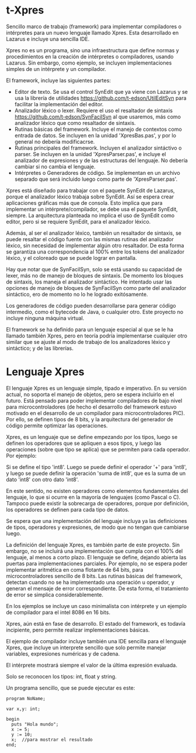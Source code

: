 t-Xpres
=======

Sencillo marco de trabajo (framework) para implementar compiladores o intérpretes para un nuevo lenguaje llamado Xpres. Esta desarrollado en Lazarus e incluye una sencilla IDE.

Xpres no es un programa, sino una infraestructura que define normas y procedimientos en la creación de intérpretes o compiladores, usando Lazarus. Sin embargo, como ejemplo, se incluyen implementaciones simples de un intérprete y un compilador.

El framework, incluye las siguientes partes:

* Editor de texto. Se usa el control SynEdit que ya viene con Lazarus y se usa la librería de utilidades https://github.com/t-edson/UtilEditSyn para facilitar la implementación del editor.
* Analizador léxico o lexer. Requiere el uso el resaltador de sintaxis https://github.com/t-edson/SynFacilSyn al que usaremos, más como analizador léxico que como resaltador de sintaxis.
* Rutinas básicas del framework. Incluye el manejo de contextos como entrada de datos. Se incluyen en la unidad 'XpresBas.pas', y por lo general no debería modificacrse.
* Rutinas principales del framework. Incluyen el analizador sintáctivo o parser. Se incluyen en la unidad 'XpresParser.pas', e incluye el analizador de expresiones y de las estructuras del lenguaje. No debería cambiar si no cambia el lenguaje.
* Intérpretes o Generadores de código. Se implementan en un archivo separado que será incluido luego como parte de 'XpresParser.pas'.

Xpres está diseñado para trabajar con el paquete SynEdit de Lazarus, porque el analizador léxico trabaja sobre SynEdit. Así se espera crear aplicaciones gráficas más que de consola. Esto implica que para implementar un intérprete/compilador, se debe usa el paquete SynEdit, siempre. La arquitectura planteada no implica el uso de SynEdit como editor, pero si se requiere SynEdit, para el analizador léxico.

Además, al ser el analizador léxico, también un resaltador de sintaxis, se puede resaltar el código fuente con las mismas rutinas del analizador léxico, sin necesidad de implementar algún otro resaltador. De esta forma se garantiza una correspondencia al 100% entre los tokens del analizador léxico, y el coloreado que se puede lograr en pantalla.

Hay que notar que de SynFacilSyn, solo se está usando su capacidad de lexer, más no de manejo de bloques de sintaxis. De momento los bloques de sintaxis, los maneja el analizador sintáctico. He intentado usar las opciones de manejo de bloques de SynFacilSyn como parte del analizador sintáctico, ero de momento no lo he logrado exitósamente.

Los generadores de código pueden desarrollarse para generar código intermedio, como el bytecode de Java, o cualquier otro. Este proyecto no incluye ninguna máquina virtual.

El framework se ha definido para un lenguaje especial al que se le ha llamado también Xpres, pero en teoría podría implementarse cualquier otro similar que se ajuste al modo de trabajo de los analizadores léxico y sintáctico; y de las librerías. 

Lenguaje Xpres
==============

El lenguaje Xpres es un lenguaje simple, tipado e imperativo. En su versión actual, no soporta el manejo de objetos, pero se espera incluirlo en el futuro. Está pensado para poder implementar compiladores de bajo nivel para microcontroladores (de hecho el desarrollo del framework estuvo motivado en el desarrollo de un compilador para microcontroladores PIC). Por ello, se definen tipos de 8 bits, y la arquitectura del generador de código permite optimizar las operaciones.

Xpres, es un lenguaje que se define empezando por los tipos, luego se definen los operadores que se apliquen a esos tipos, y luego las operaciones (sobre que tipo se aplica) que se permiten para cada operador. Por ejemplo:

Si se define el tipo 'int8'. Luego se puede definir el operador '+' para 'int8', y luego se puede definir la operación 'suma de int8', que es la suma de un dato 'int8' con otro dato 'int8'.

En este sentido, no existen operadores como elementos fundamentales del lenguaje, lo que si ocurre en la mayoría de lenguajes (como Pascal o C). Tampoco puede existir la sobrecarga de operadores, porque por definición, los operadores se definen para cada tipo de datos.

Se espera que una implementación del lenguaje incluya ya las definiciones de tipos,  operadores y expresiones, de modo que no tengan que cambiarse luego.

La definición del lenguaje Xpres, es también parte de este proyecto. Sin embargo, no se incluirá una implementación que cumpla con el 100% del lenguaje, al menos a corto plazo. El lenguaje se define, dejando abierta las puertas para implementaciones parciales. Por ejemplo, no se espera poder implementar aritmética en coma flotante de 64 bits, para microcontroladores sencillo de 8 bits. Las rutinas básicas del framework, detectan cuando no se ha implementado una operación u operador, y generan el mensaje de error correspondiente. De esta forma, el tratamiento de error se simplica considerablemente.

En los ejemplos se incluye un caso minimalista con intérprete y un ejemplo de compilador para el intel 8086 en 16 bits.

Xpres, aún está en fase de desarrollo. El estado del framework, es todavía incipiente, pero permite realizar implementaciones básicas. 

El ejemplo de compilador incluye también una IDE sencilla para el lenguaje Xpres, que incluye un interprete sencillo que solo permite manejar variables, expresiones numéricas y de cadena.

El intérprete mostrará siempre el valor de la última expresión evaluada.
 
Solo se reconocen los tipos: int, float y string.

Un programa sencillo, que se puede ejecutar es este:
```
program NoName;

var x,y: int;
   
begin
  puts "Hola mundo";
  x := 5;
  y := 10;
  x;  //para mostrar el resultado
end;
```
